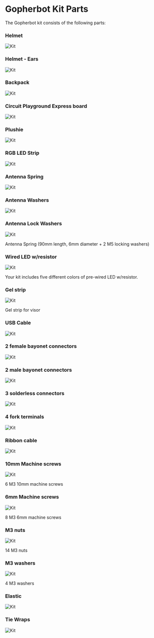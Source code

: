 # Gopherbot Kit Parts

The Gopherbot kit consists of the following parts:

### Helmet
![Kit](./images/kit/helmet.png)

### Helmet - Ears
![Kit](./images/kit/ears.png)

### Backpack
![Kit](./images/kit/backpack.png)

### Circuit Playground Express board
![Kit](./images/kit/circuit-playground-express.png)

### Plushie
![Kit](./images/kit/plushie.png)

### RGB LED Strip
![Kit](./images/kit/led-strip.png)

### Antenna Spring
![Kit](./images/kit/spring.png)

### Antenna Washers
![Kit](./images/kit/antenna-washers.png)

### Antenna Lock Washers
![Kit](./images/kit/antenna-lock-washers.png)

Antenna Spring (90mm length, 6mm diameter + 2 M5 locking washers)

### Wired LED w/resistor
![Kit](./images/kit/led.png)

Your kit includes five different colors of pre-wired LED w/resistor.

### Gel strip
![Kit](./images/kit/gel-strip.png)

Gel strip for visor

### USB Cable
![Kit](./images/kit/usb.png)

### 2 female bayonet connectors
![Kit](./images/kit/female-bayonet.png)

### 2 male bayonet connectors
![Kit](./images/kit/male-bayonet.png)

### 3 solderless connectors
![Kit](./images/kit/connectors.png)

### 4 fork terminals
![Kit](./images/kit/terminals.png)

### Ribbon cable
![Kit](./images/kit/ribbon.png)

### 10mm Machine screws
![Kit](./images/kit/10mm-screws.png)

6 M3 10mm machine screws

### 6mm Machine screws
![Kit](./images/kit/6mm-screws.png)

8 M3 6mm machine screws

### M3 nuts
![Kit](./images/kit/m3-nuts.png)

14 M3 nuts

### M3 washers
![Kit](./images/kit/m3-washers.png)

4 M3 washers

### Elastic
![Kit](./images/kit/elastic.png)

### Tie Wraps
![Kit](./images/kit/tie-wrap.png)
